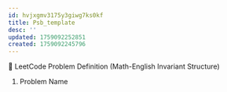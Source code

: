 ```yaml
---
id: hvjxgmv3175y3giwg7ks0kf
title: Psb_template
desc: ''
updated: 1759092252851
created: 1759092245796
---
```


📘 LeetCode Problem Definition (Math-English Invariant Structure)
1. Problem Name

<Title of the LeetCode problem>

2. Inputs (Given)

Type: <describe types of inputs>

Constraints: <size limits, value ranges, etc.>

👉 Example:

Input: Two sorted linked lists L1 and L2.

Each contains between 0–50 integers, values between -100 and 100.

3. Outputs (Required Result)

Type: <describe type>

Properties: <key properties of the result>

👉 Example:

Output: A linked list containing all elements from L1 and L2, sorted in non-decreasing order.

4. Preconditions (Assumptions / Guarantees about Input)

<assumptions given by problem that do not need to be re-checked>

👉 Example:

Both L1 and L2 are already sorted.

Each node contains a valid integer.

5. Postconditions (What Must Hold True After)

<output invariants that must always be satisfied>

👉 Example:

Length(result) = Length(L1) + Length(L2).

Every element in L1 and L2 appears exactly once in result.

Result is sorted in non-decreasing order.

6. Process / Transformation (Declarative Steps)

<state how input is transformed into output, step by step>

👉 Example:

If either list is empty, return the other.

Otherwise, compare first elements of L1 and L2.

Pick smaller element, attach to result, and recurse/iterate on remainder.

7. Edge Cases

<minimal, maximal, or special cases to confirm correctness>

👉 Example:

Both lists empty → return empty list.

One list empty → return the other.

Lists with duplicates → duplicates preserved.

✅ With this template, you’ll always:

Separate assumptions from guarantees.

Clearly define invariants before coding.